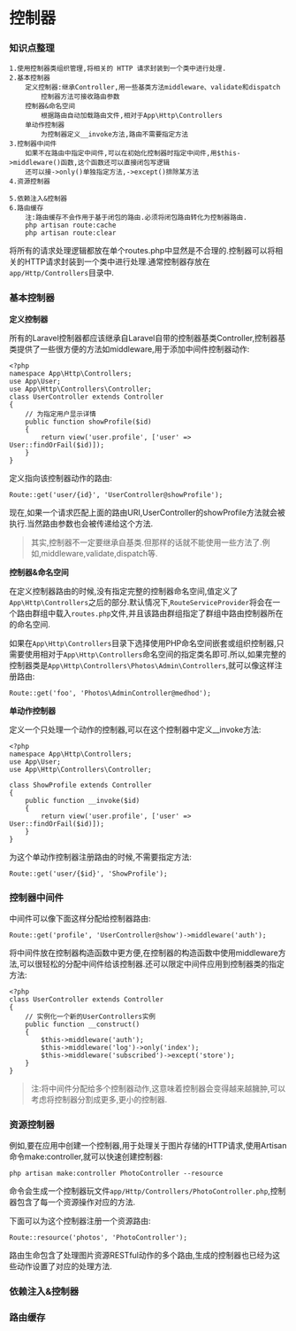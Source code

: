 # 控制器

### 知识点整理

```
1.使用控制器类组织管理,将相关的 HTTP 请求封装到一个类中进行处理.
2.基本控制器
    定义控制器:继承Controller,用一些基类方法middleware、validate和dispatch
        控制器方法可接收路由参数
    控制器&命名空间
        根据路由自动加载路由文件,相对于App\Http\Controllers
    单动作控制器
        为控制器定义__invoke方法,路由不需要指定方法
3.控制器中间件
    如果不在路由中指定中间件,可以在初始化控制器时指定中间件,用$this->middleware()函数,这个函数还可以直接闭包写逻辑
    还可以接->only()单独指定方法,->except()排除某方法
4.资源控制器
    
5.依赖注入&控制器
6.路由缓存
    注:路由缓存不会作用于基于闭包的路由.必须将闭包路由转化为控制器路由.
    php artisan route:cache
    php artisan route:clear
```

将所有的请求处理逻辑都放在单个routes.php中显然是不合理的.控制器可以将相关的HTTP请求封装到一个类中进行处理.通常控制器存放在`app/Http/Controllers`目录中.

### 基本控制器

**定义控制器**

所有的Laravel控制器都应该继承自Laravel自带的控制器基类Controller,控制器基类提供了一些很方便的方法如middleware,用于添加中间件控制器动作:

```
<?php
namespace App\Http\Controllers;
use App\User;
use App\Http\Controllers\Controller;
class UserController extends Controller
{
    // 为指定用户显示详情
    public function showProfile($id)
    {
        return view('user.profile', ['user' => User::findOrFail($id)]);
    }
}
```

定义指向该控制器动作的路由:

```
Route::get('user/{id}', 'UserController@showProfile');
```

现在,如果一个请求匹配上面的路由URI,UserController的showProfile方法就会被执行.当然路由参数也会被传递给这个方法.

> 其实,控制器不一定要继承自基类.但那样的话就不能使用一些方法了.例如,middleware,validate,dispatch等.

**控制器&命名空间**

在定义控制器路由的时候,没有指定完整的控制器命名空间,值定义了`App\Http\Controllers`之后的部分.默认情况下,`RouteServiceProvider`将会在一个路由群组中载入`routes.php`文件,并且该路由群组指定了群组中路由控制器所在的命名空间.

如果在`App\Http\Controllers`目录下选择使用PHP命名空间嵌套或组织控制器,只需要使用相对于`App\Http\Controllers`命名空间的指定类名即可.所以,如果完整的控制器类是`App\Http\Controllers\Photos\Admin\Controllers`,就可以像这样注册路由:

```
Route::get('foo', 'Photos\AdminController@medhod');
```

**单动作控制器**

定义一个只处理一个动作的控制器,可以在这个控制器中定义\_\_invoke方法:

```
<?php
namespace App\Http\Controllers;
use App\User;
use App\Http\Controllers\Controller;

class ShowProfile extends Controller
{
    public function __invoke($id)
    {
        return view('user.profile', ['user' => User::findOrFail($id)]);
    }
}
```

为这个单动作控制器注册路由的时候,不需要指定方法:

```
Route::get('user/{$id}', 'ShowProfile');
```

### 控制器中间件

中间件可以像下面这样分配给控制器路由:

```
Route::get('profile', 'UserController@show')->middleware('auth');
```

将中间件放在控制器构造函数中更方便,在控制器的构造函数中使用middleware方法,可以很轻松的分配中间件给该控制器.还可以限定中间件应用到控制器类的指定方法:

```
<?php
class UserController extends Controller
{
    // 实例化一个新的UserControllers实例
    public function __construct()
    {
        $this->middleware('auth');
        $this->middleware('log')->only('index');
        $this->middleware('subscribed')->except('store');
    }
}
```

> 注:将中间件分配给多个控制器动作,这意味着控制器会变得越来越臃肿,可以考虑将控制器分割成更多,更小的控制器.

### 资源控制器

例如,要在应用中创建一个控制器,用于处理关于图片存储的HTTP请求,使用Artisan命令make:controller,就可以快速创建控制器:

```
php artisan make:controller PhotoController --resource
```

命令会生成一个控制器玩文件`app/Http/Controllers/PhotoController.php`,控制器包含了每一个资源操作对应的方法.

下面可以为这个控制器注册一个资源路由:

```
Route::resource('photos', 'PhotoController');
```

路由生命包含了处理图片资源RESTful动作的多个路由,生成的控制器也已经为这些动作设置了对应的处理方法.

### 依赖注入&控制器

### 路由缓存



